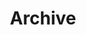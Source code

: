 ---
title: "Archive"
private: true
description: Here I keep photos which I do not like that much anymore.
menu: main
---